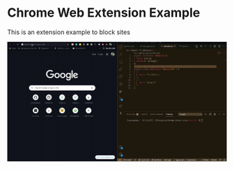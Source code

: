 # Chrome Web Extension Example 

This is an extension example to block sites

![block sites](https://github.com/zuripabon/chrome-block-site/blob/master/src/assets/demo.gif)